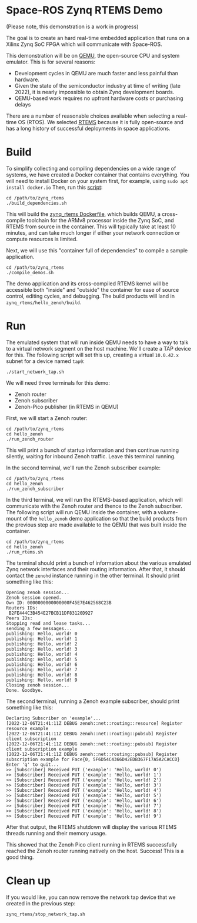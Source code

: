 # Space-ROS Zynq RTEMS Demo

(Please note, this demonstration is a work in progress)

The goal is to create an hard real-time embedded application that runs on a Xilinx Zynq SoC FPGA which will communicate with Space-ROS.

This demonstration will be on [QEMU](https://www.qemu.org), the open-source CPU and system emulator. This is for several reasons:
 * Development cycles in QEMU are much faster and less painful than hardware.
 * Given the state of the semiconductor industry at time of writing (late 2022), it is nearly impossible to obtain Zynq development boards.
 * QEMU-based work requires no upfront hardware costs or purchasing delays

There are a number of reasonable choices available when selecting a real-time OS (RTOS).
We selected [RTEMS](https://www.rtems.org/) because it is fully open-source and has a long history of successful deployments in space applications.

# Build

To simplify collecting and compiling dependencies on a wide range of systems, we have created a Docker container that contains everything.
You will need to install Docker on your system first, for example, using `sudo apt install docker.io`
Then, run this [script](https://github.com/space-ros/docker/blob/zynq_rtems/zynq_rtems/build_dependencies.sh):

```
cd /path/to/zynq_rtems
./build_dependencies.sh
```

This will build the [zynq_rtems Dockerfile](https://github.com/space-ros/docker/blob/zynq_rtems_zenoh_pico/zynq_rtems/Dockerfile), which builds QEMU, a cross-compile toolchain for the ARMv8 processor inside the Zynq SoC, and RTEMS from source in the container.
This will typically take at least 10 minutes, and can take much longer if either your network connection or compute resources is limited.

Next, we will use this "container full of dependencies" to compile a sample application.

```
cd /path/to/zynq_rtems
./compile_demos.sh
```

The demo application and its cross-compiled RTEMS kernel will be accessible both "inside" and "outside" the container for ease of source control, editing cycles, and debugging.
The build products will land in `zynq_rtems/hello_zenoh/build`.

# Run

The emulated system that will run inside QEMU needs to have a way to talk to a virtual network segment on the host machine.
We'll create a TAP device for this.
The following script will set this up, creating a virtual `10.0.42.x` subnet for a device named `tap0`:
```
./start_network_tap.sh
```

We will need three terminals for this demo:
 * Zenoh router
 * Zenoh subscriber
 * Zenoh-Pico publisher (in RTEMS in QEMU)

First, we will start a Zenoh router:
```
cd /path/to/zynq_rtems
cd hello_zenoh
./run_zenoh_router
```
This will print a bunch of startup information and then continue running silently, waiting for inbound Zenoh traffic. Leave this terminal running.

In the second terminal, we'll run the Zenoh subscriber example:
```
cd /path/to/zynq_rtems
cd hello_zenoh
./run_zenoh_subscriber
```

In the third terminal, we will run the RTEMS-based application, which will communicate with the Zenoh router and thence to the Zenoh subscriber.
The following script will run QEMU inside the container, with a volume-mount of the `hello_zenoh` demo application so that the build products from the previous step are made available to the QEMU that was built inside the container.
```
cd /path/to/zynq_rtems
cd hello_zenoh
./run_rtems.sh
```

The terminal should print a bunch of information about the various emulated Zynq network interfaces and their routing information.
After that, it should contact the `zenohd` instance running in the other terminal. It should print something like this:
```
Opening zenoh session...
Zenoh session opened.
Own ID: 0000000000000000F45E7E462568C23B
Routers IDs:
 B2FE444C3B454E27BCB11DF83120D927
Peers IDs:
Stopping read and lease tasks...
sending a few messages...
publishing: Hello, world! 0
publishing: Hello, world! 1
publishing: Hello, world! 2
publishing: Hello, world! 3
publishing: Hello, world! 4
publishing: Hello, world! 5
publishing: Hello, world! 6
publishing: Hello, world! 7
publishing: Hello, world! 8
publishing: Hello, world! 9
Closing zenoh session...
Done. Goodbye.
```

The second terminal, running a Zenoh example subscriber, should print something like this:
```
Declaring Subscriber on 'example'...
[2022-12-06T21:41:11Z DEBUG zenoh::net::routing::resource] Register resource example
[2022-12-06T21:41:11Z DEBUG zenoh::net::routing::pubsub] Register client subscription
[2022-12-06T21:41:11Z DEBUG zenoh::net::routing::pubsub] Register client subscription example
[2022-12-06T21:41:11Z DEBUG zenoh::net::routing::pubsub] Register subscription example for Face{0, 5F6D54C4366D42EDB367F17A5A2CACCD}
Enter 'q' to quit...
>> [Subscriber] Received PUT ('example': 'Hello, world! 0')
>> [Subscriber] Received PUT ('example': 'Hello, world! 1')
>> [Subscriber] Received PUT ('example': 'Hello, world! 2')
>> [Subscriber] Received PUT ('example': 'Hello, world! 3')
>> [Subscriber] Received PUT ('example': 'Hello, world! 4')
>> [Subscriber] Received PUT ('example': 'Hello, world! 5')
>> [Subscriber] Received PUT ('example': 'Hello, world! 6')
>> [Subscriber] Received PUT ('example': 'Hello, world! 7')
>> [Subscriber] Received PUT ('example': 'Hello, world! 8')
>> [Subscriber] Received PUT ('example': 'Hello, world! 9')
```

After that output, the RTEMS shutdown will display the various RTEMS threads running and their memory usage.

This showed that the Zenoh Pico client running in RTEMS successfully reached the Zenoh router running natively on the host.
Success!
This is a good thing.

# Clean up

If you would like, you can now remove the network tap device that we created in the previous step:
```
zynq_rtems/stop_network_tap.sh
```
